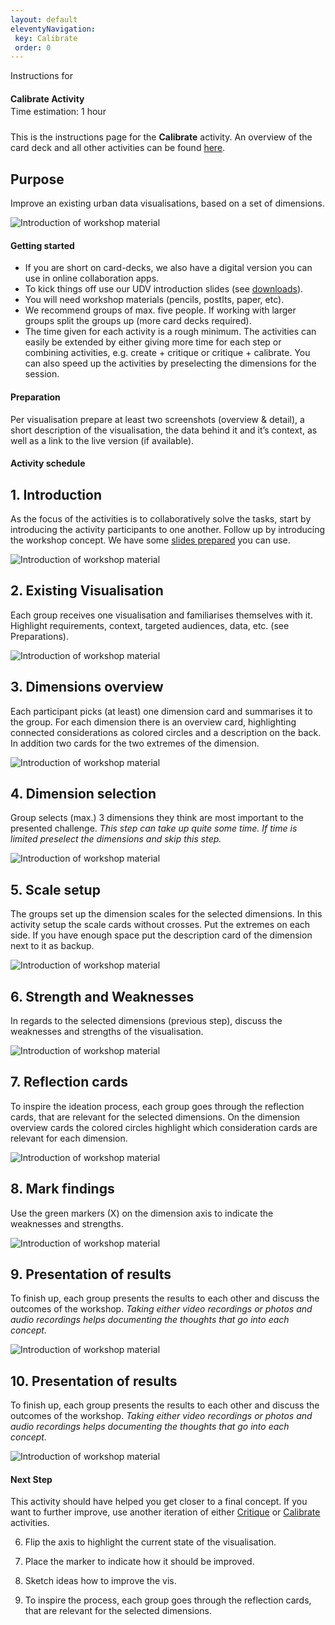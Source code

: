 ```yaml
---
layout: default
eleventyNavigation:
 key: Calibrate
 order: 0
---
```


<section class="section workshop-section" style="padding-bottom:0;">
Instructions for 
<h4 style="margin-bottom:0.25em;"><strong>Calibrate Activity</strong></h4>
<span class="project__tags__row--tag">Time estimation: 1 hour</span>
<p style="padding-top:10px;">This is the instructions page for the <b>Calibrate</b> activity. An overview of the card deck and all other activities can be found <a href="/">here</a>.</p>
</section>

<section class="section instructions-section">
	<div>
		<h2>Purpose</h2>
		<p>Improve an existing urban data visualisations, based on a set of dimensions.</p>
  </div>
	<div>
		<img src="/assets/img/instructions/create-intro.jpg" alt="Introduction of workshop material" />
	</div>
</section>

<section class="section instructions-advice workshop-section workshop-section__focus" style="padding-bottom:0;">
<h4>Getting started</h4>

<ul class="workshop-section__focus-list">
<li class="workshop-section__focus-list-item">
<span class="workshop-section__focus-list-item--headline">If you are short on card-decks, we also have a digital version you can use in online collaboration apps.</span>
</li>
<li class="workshop-section__focus-list-item">
<span class="workshop-section__focus-list-item--headline">To kick things off use our UDV introduction slides (see <a href="/#downloads">downloads</a>).</span>
</li>
<li class="workshop-section__focus-list-item">
<span class="workshop-section__focus-list-item--headline">You will need workshop materials (pencils, postIts, paper, etc).</span>
</li>
<li class="workshop-section__focus-list-item">
<span class="workshop-section__focus-list-item--headline">We recommend groups of max. five people. If working with larger groups split the groups up (more card decks required).</span>
</li>
<li class="workshop-section__focus-list-item">
<span class="workshop-section__focus-list-item--headline">The time given for each activity is a rough minimum. The activities can easily be extended by either giving more time for each step or combining activities, e.g. create + critique or critique + calibrate. You can also speed up the activities by preselecting the dimensions for the session.</span>
</li>
</ul>

</section>

<section class="section workshop-section" style="padding-bottom:0;">
<h4>Preparation</h4>

<p>Per visualisation prepare at least two screenshots (overview & detail), a short description of the visualisation, the data behind it and it’s context, as well as a link to the live version (if available).</p>

<h4>Activity schedule</h4>
</section>

<section class="section instructions-section">
	<div>
		<h2>1. Introduction</h2>
		<p>As the focus of the activities is to collaboratively solve the tasks, start by introducing the activity participants to one another. Follow up by introducing the workshop concept. We have some <a href="/#downloads">slides prepared</a> you can use.</p>
  </div>
	<div>
		<img src="/assets/img/instructions/1-intro.jpg" alt="Introduction of workshop material" />
	</div>
</section>

<section class="section instructions-section">
	<div>
		<h2>2. Existing Visualisation</h2>
		<p>Each group receives one visualisation and familiarises themselves with it. Highlight requirements, context, targeted audiences, data, etc. (see Preparations).</p>
  </div>
	<div>
		<img src="/assets/img/instructions/2-challenge.jpg" alt="Introduction of workshop material" />
	</div>
</section>

<section class="section instructions-section">
	<div>
		<h2>3. Dimensions overview</h2>
		<p>Each participant picks (at least) one dimension card and summarises it to the group. For each dimension there is an overview card, highlighting connected considerations as colored circles and a description on the back. In addition two cards for the two extremes of the dimension.</p>
  </div>
	<div>
		<img src="/assets/img/instructions/3-dimensions.jpg" alt="Introduction of workshop material" />
	</div>
</section>

<section class="section instructions-section">
	<div>
		<h2>4. Dimension selection</h2>
		<p>Group selects (max.) 3 dimensions they think are most important to the  presented challenge. <i>This step can take up quite some time. If time is limited preselect the dimensions and skip this step.</i></p>
  </div>
	<div>
		<img src="/assets/img/instructions/4-dimension-selection.jpg" alt="Introduction of workshop material" />
	</div>
</section>

<section class="section instructions-section">
	<div>
		<h2>5. Scale setup</h2>
		<p>The groups set up the dimension scales for the selected dimensions. In this activity setup the scale cards without crosses. Put the extremes on each side. If you have enough space put the description card of the dimension next to it as backup.</p>
  </div>
	<div>
		<img src="/assets/img/instructions/5-scales.jpg" alt="Introduction of workshop material" />
	</div>
</section>

<section class="section instructions-section">
	<div>
		<h2>6. Strength and Weaknesses</h2>
		<p>In regards to the selected dimensions (previous step), discuss the weaknesses and strengths of the visualisation.</p>
  </div>
	<div>
		<img src="/assets/img/instructions/strength-weakness.jpg" alt="Introduction of workshop material" />
	</div>
</section>

<section class="section instructions-section">
	<div>
		<h2>7. Reflection cards</h2>
		<p>To inspire the ideation process, each group goes through the reflection cards, that are relevant for the selected dimensions. On the dimension overview cards the colored circles highlight which consideration cards are relevant for each dimension.</p>
  </div>
	<div>
		<img src="/assets/img/instructions/8-considerations.jpg" alt="Introduction of workshop material" />
	</div>
</section>

<section class="section instructions-section">
	<div>
		<h2>8. Mark findings</h2>
		<p>Use the green markers (X) on the dimension axis to indicate the weaknesses and strengths.</p>
  </div>
	<div>
		<img src="/assets/img/instructions/6-goals.jpg" alt="Introduction of workshop material" />
	</div>
</section>

<section class="section instructions-section">
	<div>
		<h2>9. Presentation of results</h2>
		<p>To finish up, each group presents the results to each other and discuss the outcomes of the workshop. <i>Taking either video recordings or photos and audio recordings helps documenting the thoughts that go into each concept.</i></p>
  </div>
	<div>
		<img src="/assets/img/instructions/critique-results.jpg" alt="Introduction of workshop material" />
	</div>
</section>

<section class="section instructions-section">
	<div>
		<h2>10. Presentation of results</h2>
		<p>To finish up, each group presents the results to each other and discuss the outcomes of the workshop. <i>Taking either video recordings or photos and audio recordings helps documenting the thoughts that go into each concept.</i></p>
  </div>
	<div>
		<img src="/assets/img/instructions/critique-results.jpg" alt="Introduction of workshop material" />
	</div>
</section>


<section class="section workshop-section">
<h4>Next Step</h4>

<p>This activity should have helped you get closer to a final concept. If you want to further improve, use another iteration of either <a href="/critique/">Critique</a> or <a href="/calibrate/">Calibrate</a> activities.</p>
</section>

6. Flip the axis to highlight the current state of the visualisation.

7. Place the marker to indicate how it should be improved.

8. Sketch ideas how to improve the vis.

9. To inspire the process, each group goes through the reflection cards, that are relevant for the selected dimensions.